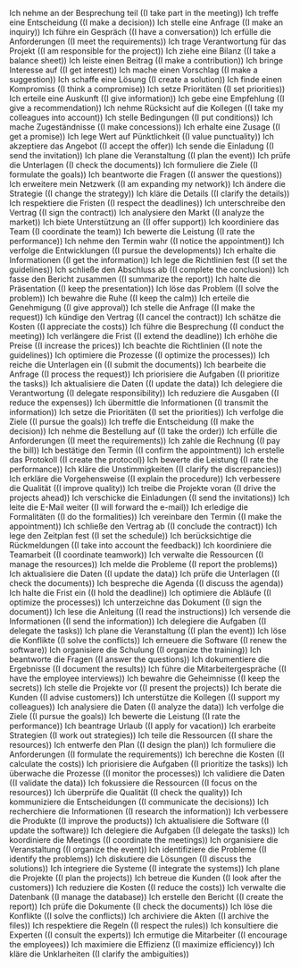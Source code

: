 Ich nehme an der Besprechung teil ((I take part in the meeting))
Ich treffe eine Entscheidung ((I make a decision))
Ich stelle eine Anfrage ((I make an inquiry))
Ich führe ein Gespräch ((I have a conversation))
Ich erfülle die Anforderungen ((I meet the requirements))
Ich trage Verantwortung für das Projekt ((I am responsible for the project))
Ich ziehe eine Bilanz ((I take a balance sheet))
Ich leiste einen Beitrag ((I make a contribution))
Ich bringe Interesse auf ((I get interest))
Ich mache einen Vorschlag ((I make a suggestion))
Ich schaffe eine Lösung ((I create a solution))
Ich finde einen Kompromiss ((I think a compromise))
Ich setze Prioritäten ((I set priorities))
Ich erteile eine Auskunft ((I give information))
Ich gebe eine Empfehlung ((I give a recommendation))
Ich nehme Rücksicht auf die Kollegen ((I take my colleagues into account))
Ich stelle Bedingungen ((I put conditions))
Ich mache Zugeständnisse ((I make concessions))
Ich erhalte eine Zusage ((I get a promise))
Ich lege Wert auf Pünktlichkeit ((I value punctuality))
Ich akzeptiere das Angebot ((I accept the offer))
Ich sende die Einladung ((I send the invitation))
Ich plane die Veranstaltung ((I plan the event))
Ich prüfe die Unterlagen ((I check the documents))
Ich formuliere die Ziele ((I formulate the goals))
Ich beantworte die Fragen ((I answer the questions))
Ich erweitere mein Netzwerk ((I am expanding my network))
Ich ändere die Strategie ((I change the strategy))
Ich kläre die Details ((I clarify the details))
Ich respektiere die Fristen ((I respect the deadlines))
Ich unterschreibe den Vertrag ((I sign the contract))
Ich analysiere den Markt ((I analyze the market))
Ich biete Unterstützung an ((I offer support))
Ich koordiniere das Team ((I coordinate the team))
Ich bewerte die Leistung ((I rate the performance))
Ich nehme den Termin wahr ((I notice the appointment))
Ich verfolge die Entwicklungen ((I pursue the developments))
Ich erhalte die Informationen ((I get the information))
Ich lege die Richtlinien fest ((I set the guidelines))
Ich schließe den Abschluss ab ((I complete the conclusion))
Ich fasse den Bericht zusammen ((I summarize the report))
Ich halte die Präsentation ((I keep the presentation))
Ich löse das Problem ((I solve the problem))
Ich bewahre die Ruhe ((I keep the calm))
Ich erteile die Genehmigung ((I give approval))
Ich stelle die Anfrage ((I make the request))
Ich kündige den Vertrag ((I cancel the contract))
Ich schätze die Kosten ((I appreciate the costs))
Ich führe die Besprechung ((I conduct the meeting))
Ich verlängere die Frist ((I extend the deadline))
Ich erhöhe die Preise ((I increase the prices))
Ich beachte die Richtlinien ((I note the guidelines))
Ich optimiere die Prozesse ((I optimize the processes))
Ich reiche die Unterlagen ein ((I submit the documents))
Ich bearbeite die Anfrage ((I process the request))
Ich priorisiere die Aufgaben ((I prioritize the tasks))
Ich aktualisiere die Daten ((I update the data))
Ich delegiere die Verantwortung ((I delegate responsibility))
Ich reduziere die Ausgaben ((I reduce the expenses))
Ich übermittle die Informationen ((I transmit the information))
Ich setze die Prioritäten ((I set the priorities))
Ich verfolge die Ziele ((I pursue the goals))
Ich treffe die Entscheidung ((I make the decision))
Ich nehme die Bestellung auf ((I take the order))
Ich erfülle die Anforderungen ((I meet the requirements))
Ich zahle die Rechnung ((I pay the bill))
Ich bestätige den Termin ((I confirm the appointment))
Ich erstelle das Protokoll ((I create the protocol))
Ich bewerte die Leistung ((I rate the performance))
Ich kläre die Unstimmigkeiten ((I clarify the discrepancies))
Ich erkläre die Vorgehensweise ((I explain the procedure))
Ich verbessere die Qualität ((I improve quality))
Ich treibe die Projekte voran ((I drive the projects ahead))
Ich verschicke die Einladungen ((I send the invitations))
Ich leite die E-Mail weiter ((I will forward the e-mail))
Ich erledige die Formalitäten ((I do the formalities))
Ich vereinbare den Termin ((I make the appointment))
Ich schließe den Vertrag ab ((I conclude the contract))
Ich lege den Zeitplan fest ((I set the schedule))
Ich berücksichtige die Rückmeldungen ((I take into account the feedback))
Ich koordiniere die Teamarbeit ((I coordinate teamwork))
Ich verwalte die Ressourcen ((I manage the resources))
Ich melde die Probleme ((I report the problems))
Ich aktualisiere die Daten ((I update the data))
Ich prüfe die Unterlagen ((I check the documents))
Ich bespreche die Agenda ((I discuss the agenda))
Ich halte die Frist ein ((I hold the deadline))
Ich optimiere die Abläufe ((I optimize the processes))
Ich unterzeichne das Dokument ((I sign the document))
Ich lese die Anleitung ((I read the instructions))
Ich versende die Informationen ((I send the information))
Ich delegiere die Aufgaben ((I delegate the tasks))
Ich plane die Veranstaltung ((I plan the event))
Ich löse die Konflikte ((I solve the conflicts))
Ich erneuere die Software ((I renew the software))
Ich organisiere die Schulung ((I organize the training))
Ich beantworte die Fragen ((I answer the questions))
Ich dokumentiere die Ergebnisse ((I document the results))
Ich führe die Mitarbeitergespräche ((I have the employee interviews))
Ich bewahre die Geheimnisse ((I keep the secrets))
Ich stelle die Projekte vor ((I present the projects))
Ich berate die Kunden ((I advise customers))
Ich unterstütze die Kollegen ((I support my colleagues))
Ich analysiere die Daten ((I analyze the data))
Ich verfolge die Ziele ((I pursue the goals))
Ich bewerte die Leistung ((I rate the performance))
Ich beantrage Urlaub ((I apply for vacation))
Ich erarbeite Strategien ((I work out strategies))
Ich teile die Ressourcen ((I share the resources))
Ich entwerfe den Plan ((I design the plan))
Ich formuliere die Anforderungen ((I formulate the requirements))
Ich berechne die Kosten ((I calculate the costs))
Ich priorisiere die Aufgaben ((I prioritize the tasks))
Ich überwache die Prozesse ((I monitor the processes))
Ich validiere die Daten ((I validate the data))
Ich fokussiere die Ressourcen ((I focus on the resources))
Ich überprüfe die Qualität ((I check the quality))
Ich kommuniziere die Entscheidungen ((I communicate the decisions))
Ich recherchiere die Informationen ((I research the information))
Ich verbessere die Produkte ((I improve the products))
Ich aktualisiere die Software ((I update the software))
Ich delegiere die Aufgaben ((I delegate the tasks))
Ich koordiniere die Meetings ((I coordinate the meetings))
Ich organisiere die Veranstaltung ((I organize the event))
Ich identifiziere die Probleme ((I identify the problems))
Ich diskutiere die Lösungen ((I discuss the solutions))
Ich integriere die Systeme ((I integrate the systems))
Ich plane die Projekte ((I plan the projects))
Ich betreue die Kunden ((I look after the customers))
Ich reduziere die Kosten ((I reduce the costs))
Ich verwalte die Datenbank ((I manage the database))
Ich erstelle den Bericht ((I create the report))
Ich prüfe die Dokumente ((I check the documents))
Ich löse die Konflikte ((I solve the conflicts))
Ich archiviere die Akten ((I archive the files))
Ich respektiere die Regeln ((I respect the rules))
Ich konsultiere die Experten ((I consult the experts))
Ich ermutige die Mitarbeiter ((I encourage the employees))
Ich maximiere die Effizienz ((I maximize efficiency))
Ich kläre die Unklarheiten ((I clarify the ambiguities))
